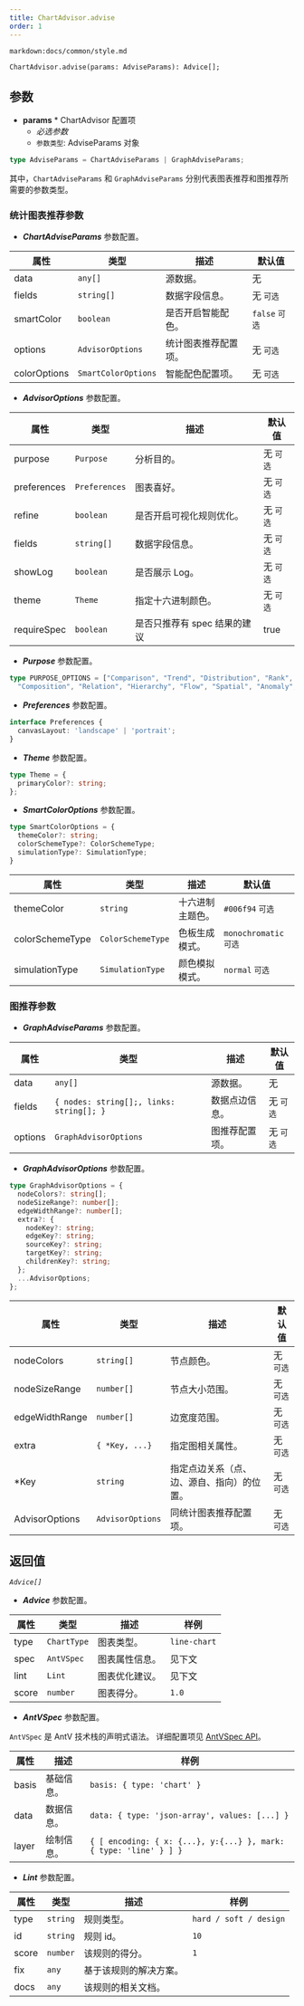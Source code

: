```yaml
---
title: ChartAdvisor.advise
order: 1
---
```


`markdown:docs/common/style.md`



```sign
ChartAdvisor.advise(params: AdviseParams): Advice[];
```

## 参数

* **params** * ChartAdvisor 配置项
  * _必选参数_
  * `参数类型`: AdviseParams 对象

```ts
type AdviseParams = ChartAdviseParams | GraphAdviseParams;
```

其中，`ChartAdviseParams` 和 `GraphAdviseParams` 分别代表图表推荐和图推荐所需要的参数类型。

### 统计图表推荐参数

* _**ChartAdviseParams**_ 参数配置。

| 属性         | 类型                | 描述                 | 默认值         |
| ------------ | ------------------- | -------------------- | -------------- |
| data         | `any[]`             | 源数据。             | 无             |
| fields       | `string[]`          | 数据字段信息。       | 无 `可选`      |
| smartColor   | `boolean`           | 是否开启智能配色。   | `false` `可选` |
| options      | `AdvisorOptions`    | 统计图表推荐配置项。 | 无 `可选`      |
| colorOptions | `SmartColorOptions` | 智能配色配置项。     | 无 `可选`      |

* _**AdvisorOptions**_ 参数配置。


| 属性        | 类型          | 描述                         | 默认值    |
| ----------- | ------------- | ---------------------------- | --------- |
| purpose     | `Purpose`     | 分析目的。                   | 无 `可选` |
| preferences | `Preferences` | 图表喜好。                   | 无 `可选` |
| refine      | `boolean`     | 是否开启可视化规则优化。     | 无 `可选` |
| fields      | `string[]`    | 数据字段信息。               | 无 `可选` |
| showLog     | `boolean`     | 是否展示 Log。               | 无 `可选` |
| theme       | `Theme`       | 指定十六进制颜色。           | 无 `可选` |
| requireSpec | `boolean`     | 是否只推荐有 spec 结果的建议 | true      |

* _**Purpose**_ 参数配置。

```ts
type PURPOSE_OPTIONS = ["Comparison", "Trend", "Distribution", "Rank", "Proportion", 
  "Composition", "Relation", "Hierarchy", "Flow", "Spatial", "Anomaly", "Value"];
```

* _**Preferences**_ 参数配置。

```ts
interface Preferences {
  canvasLayout: 'landscape' | 'portrait';
}
```

* _**Theme**_ 参数配置。

```ts
type Theme = {
  primaryColor?: string;
};
```

* _**SmartColorOptions**_ 参数配置。

```ts
type SmartColorOptions = {
  themeColor?: string;
  colorSchemeType?: ColorSchemeType;
  simulationType?: SimulationType;
}
```

| 属性            | 类型              | 描述             | 默认值                 |
| --------------- | ----------------- | ---------------- | ---------------------- |
| themeColor      | `string`          | 十六进制主题色。 | `#006f94` `可选`       |
| colorSchemeType | `ColorSchemeType` | 色板生成模式。   | `monochromatic` `可选` |
| simulationType  | `SimulationType`  | 颜色模拟模式。   | `normal` `可选`        |

### 图推荐参数

* _**GraphAdviseParams**_ 参数配置。

| 属性    | 类型                                     | 描述           | 默认值    |
| ------- | ---------------------------------------- | -------------- | --------- |
| data    | `any[]`                                  | 源数据。       | 无        |
| fields  | `{ nodes: string[];, links: string[]; }` | 数据点边信息。 | 无 `可选` |
| options | `GraphAdvisorOptions`                    | 图推荐配置项。 | 无 `可选` |

* _**GraphAdvisorOptions**_ 参数配置。

```ts
type GraphAdvisorOptions = {
  nodeColors?: string[];
  nodeSizeRange?: number[];
  edgeWidthRange?: number[];
  extra?: {
    nodeKey?: string;
    edgeKey?: string;
    sourceKey?: string;
    targetKey?: string;
    childrenKey?: string;
  };
  ...AdvisorOptions;
};
```

| 属性           | 类型             | 描述                                       | 默认值    |
| -------------- | ---------------- | ------------------------------------------ | --------- |
| nodeColors     | `string[]`       | 节点颜色。                                 | 无 `可选` |
| nodeSizeRange  | `number[]`       | 节点大小范围。                             | 无 `可选` |
| edgeWidthRange | `number[]`       | 边宽度范围。                               | 无 `可选` |
| extra          | `{ *Key, ...}`   | 指定图相关属性。                           | 无 `可选` |
| *Key           | `string`         | 指定点边关系（点、边、源自、指向）的位置。 | 无 `可选` |
| AdvisorOptions | `AdvisorOptions` | 同统计图表推荐配置项。                     | 无 `可选` |


## 返回值

_`Advice[]`_

* _**Advice**_ 参数配置。

| 属性  | 类型        | 描述           | 样例         |
| ----- | ----------- | -------------- | ------------ |
| type  | `ChartType` | 图表类型。     | `line-chart` |
| spec  | `AntVSpec`  | 图表属性信息。 | 见下文       |
| lint  | `Lint`      | 图表优化建议。 | 见下文       |
| score | `number`    | 图表得分。     | `1.0`        |

* _**AntVSpec**_ 参数配置。

`AntVSpec` 是 AntV 技术栈的声明式语法。
详细配置项见 [AntVSpec API](https://github.com/antvis/antv-spec/blob/master/API.md)。

| 属性  | 描述       | 样例                                                              |
| ----- | ---------- | ----------------------------------------------------------------- |
| basis | 基础信息。 | `basis: { type: 'chart' }`                                        |
| data  | 数据信息。 | `data: { type: 'json-array', values: [...] }`                     |
| layer | 绘制信息。 | `{ [ encoding: { x: {...}, y:{...} }, mark: { type: 'line' } ] }` |


* _**Lint**_ 参数配置。


| 属性  | 类型     | 描述                   | 样例                   |
| ----- | -------- | ---------------------- | ---------------------- |
| type  | `string` | 规则类型。             | `hard / soft / design` |
| id    | `string` | 规则 id。              | `10`                   |
| score | `number` | 该规则的得分。         | `1`                    |
| fix   | `any`    | 基于该规则的解决方案。 |                        |
| docs  | `any`    | 该规则的相关文档。     |                        |




